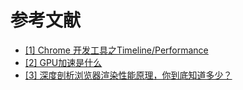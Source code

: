 





# 参考文献
* [[1] Chrome 开发工具之Timeline/Performance](https://www.cnblogs.com/ys-ys/p/5677595.html)
* [[2] GPU加速是什么](https://aotu.io/notes/2017/04/11/GPU/)
* [[3] 深度剖析浏览器渲染性能原理，你到底知道多少？](https://www.jianshu.com/p/a32b890c29b1)

